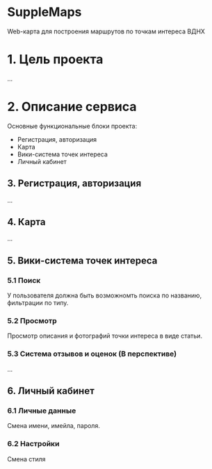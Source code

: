 # SuppleMaps

Web-карта для построения маршрутов по точкам интереса ВДНХ

# 1. Цель проекта

...

# 2. Описание сервиса

Основные функциональные блоки проекта:

* Регистрация, авторизация
* Карта
* Вики-система точек интереса
* Личный кабинет

## 3. Регистрация, авторизация

...

## 4. Карта

...

## 5. Вики-система точек интереса

### 5.1 Поиск

У пользователя должна быть возможномть поиска по названию, фильтрации по типу.

### 5.2 Просмотр

Просмотр описания и фотографий точки интереса в виде статьи.

### 5.3 Система отзывов и оценок (В перспективе)

...

## 6. Личный кабинет

### 6.1 Личные данные

Смена имени, имейла, пароля.

### 6.2 Настройки

Смена стиля
